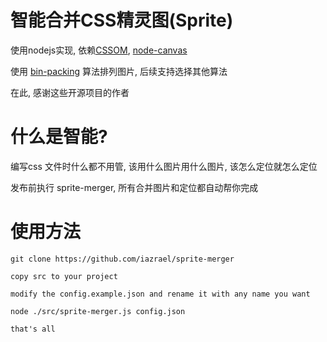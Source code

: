 智能合并CSS精灵图(Sprite)
=======================

使用nodejs实现, 依赖[CSSOM](https://github.com/NV/CSSOM), [node-canvas](https://github.com/learnboost/node-canvas)

使用 [bin-packing](https://github.com/jakesgordon/bin-packing) 算法排列图片, 后续支持选择其他算法

在此, 感谢这些开源项目的作者

什么是智能?
=========

编写css 文件时什么都不用管, 该用什么图片用什么图片, 该怎么定位就怎么定位

发布前执行 sprite-merger, 所有合并图片和定位都自动帮你完成

使用方法
=======

    git clone https://github.com/iazrael/sprite-merger

    copy src to your project

    modify the config.example.json and rename it with any name you want

    node ./src/sprite-merger.js config.json

    that's all